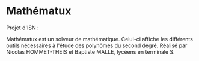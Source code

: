 # Mathématux
Projet d'ISN :

Mathématux est un solveur de mathématique. Celui-ci affiche les différents outils nécessaires à l'étude des polynômes du second degré. Réalisé par Nicolas HOMMET-THEIS et Baptiste MALLE, lycéens en terminale S.
